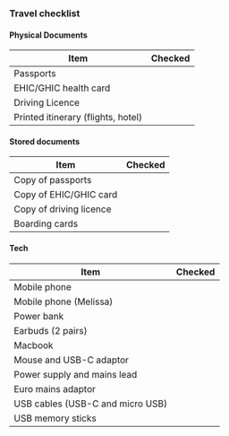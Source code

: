 ### Travel checklist

#### Physical Documents

|Item                                 |        Checked      |
|-------------------------------------|--------------|
|Passports                            |
|EHIC/GHIC health card                |
|Driving Licence                      |
|Printed itinerary (flights, hotel)   |

#### Stored documents

|Item                                 |        Checked      |
|-------------------------------------|--------------|
|Copy of passports                    |
|Copy of EHIC/GHIC card               |
|Copy of driving licence              |
|Boarding cards|

#### Tech

|Item                                 |        Checked      |
|-------------------------------------|--------------|
|Mobile phone|
|Mobile phone (Melissa)
|Power bank| 
|Earbuds (2 pairs)|
|Macbook                   |
|Mouse and USB-C adaptor |
|Power supply and mains lead|
|Euro mains adaptor|
|USB cables (USB-C and micro USB)|
|USB memory sticks|
